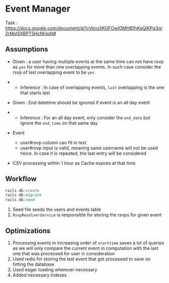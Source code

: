 # Event Manager

Task : https://docs.google.com/document/d/1yVknzIIKOFOwIOMHB1hKgQiKPq3qr2rMxlSXBPT5HcM/edit#

## Assumptions

- Given : a user having multiple events at the same time can not have rsvp as `yes` for more than one overlapping events. In such case consider the rsvp of last overlapping event to be `yes`
- - Inference : In case of overlapping events, `last` overlapping is the one that starts last

- Given : End datetime should be ignored if event is an all day event
- - Inference : For an all day event, only consider the `end_date` but ignore the `end_time` on that same day

- Event
    - user#rsvp column can fit in text
    - user#rsvp input is valid, meaning same username will not be used twice. In case it is repeated, the last entry will be considered
- CSV processing within 1 hour as Cache expires at that time

## Workflow
```ruby
rails db:create
rails db:migrate
rails db:seed
```
1. Seed file seeds the users and events table
2. `RsvpResolverService` is responsible for storing the rsvps for given event

## Optimizations 

1. Processing events in increasing order of `starttime` saves a lot of queries as we will only compare the current event in computation with the last one that was processed for user in consideration
2. Used redis for storing the last event that got processed to save on hitting the database
3. Used eager loading wherever necessary
4. Added necessary indexes

